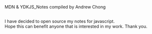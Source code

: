 MDN & YDKJS_Notes
compiled by Andrew Chong

<br>I have decided to open source my notes for javascript.</br>
Hope this can benefit anyone that is interested in my work.
Thank you.
